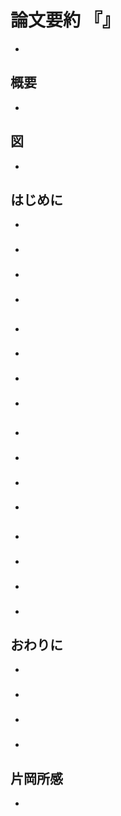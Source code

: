 <!-- tex script for md -->
<script type="text/javascript" async src="https://cdnjs.cloudflare.com/ajax/libs/mathjax/2.7.7/MathJax.js?config=TeX-MML-AM_CHTML">
</script>
<script type="text/x-mathjax-config">
 MathJax.Hub.Config({
 tex2jax: {
 inlineMath: [['$', '$'] ],
 displayMath: [ ['$$','$$'], ["\\[","\\]"] ]
 }
 });
</script>

# 論文要約 『』

- 

<!-- -------------------- -->

## 概要
- 

<!-- -------------------- -->

## 図
- 

<!-- -------------------- -->

## はじめに
- 

### 
- 

### 
- 

### 
- 

<!-- -------------------- -->

## 
- 

### 
- 

### 
- 

### 
- 

<!-- -------------------- -->

## 
- 

### 
- 

### 
- 

### 
- 

<!-- -------------------- -->

##
- 

### 
- 

### 
- 

### 
- 

<!-- -------------------- -->

## おわりに
- 

### 
- 

### 
- 

### 
- 

<!-- -------------------- -->

## 片岡所感
- 
